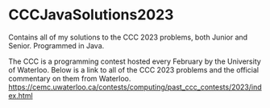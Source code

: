 # CCCJavaSolutions2023
Contains all of my solutions to the CCC 2023 problems, both Junior and Senior. Programmed in Java.

The CCC is a programming contest hosted every February by the University of Waterloo. Below is a link to all of the CCC 2023 problems and the official commentary on them from Waterloo.
https://cemc.uwaterloo.ca/contests/computing/past_ccc_contests/2023/index.html

